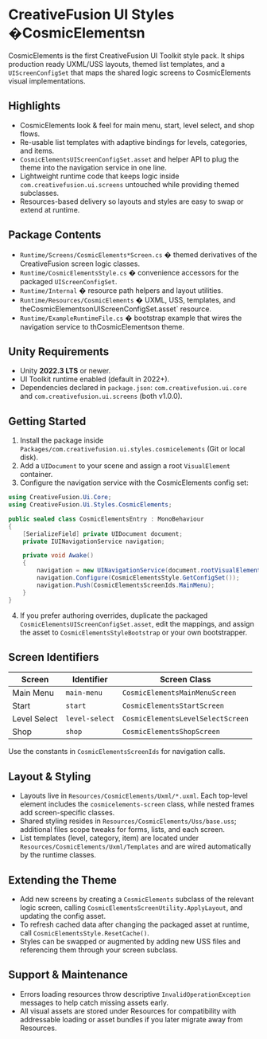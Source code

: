 # CreativeFusion UI Styles �CosmicElementsn

CosmicElements is the first CreativeFusion UI Toolkit style pack. It ships production ready UXML/USS layouts, themed list templates, and a `UIScreenConfigSet` that maps the shared logic screens to CosmicElements visual implementations.

## Highlights
- CosmicElements look & feel for main menu, start, level select, and shop flows.
- Re-usable list templates with adaptive bindings for levels, categories, and items.
- `CosmicElementsUIScreenConfigSet.asset` and helper API to plug the theme into the navigation service in one line.
- Lightweight runtime code that keeps logic inside `com.creativefusion.ui.screens` untouched while providing themed subclasses.
- Resources-based delivery so layouts and styles are easy to swap or extend at runtime.

## Package Contents
- `Runtime/Screens/CosmicElements*Screen.cs` � themed derivatives of the CreativeFusion screen logic classes.
- `Runtime/CosmicElementsStyle.cs` � convenience accessors for the packaged `UIScreenConfigSet`.
- `Runtime/Internal` � resource path helpers and layout utilities.
- `Runtime/Resources/CosmicElements` � UXML, USS, templates, and theCosmicElementsonUIScreenConfigSet.asset` resource.
- `Runtime/ExampleRuntimeFile.cs` � bootstrap example that wires the navigation service to thCosmicElementson theme.

## Unity Requirements
- Unity **2022.3 LTS** or newer.
- UI Toolkit runtime enabled (default in 2022+).
- Dependencies declared in `package.json`: `com.creativefusion.ui.core` and `com.creativefusion.ui.screens` (both v1.0.0).

## Getting Started
1. Install the package inside `Packages/com.creativefusion.ui.styles.cosmicelements` (Git or local disk).
2. Add a `UIDocument` to your scene and assign a root `VisualElement` container.
3. Configure the navigation service with the CosmicElements config set:

```csharp
using CreativeFusion.Ui.Core;
using CreativeFusion.Ui.Styles.CosmicElements;

public sealed class CosmicElementsEntry : MonoBehaviour
{
    [SerializeField] private UIDocument document;
    private IUINavigationService navigation;

    private void Awake()
    {
        navigation = new UINavigationService(document.rootVisualElement);
        navigation.Configure(CosmicElementsStyle.GetConfigSet());
        navigation.Push(CosmicElementsScreenIds.MainMenu);
    }
}
```

4. If you prefer authoring overrides, duplicate the packaged `CosmicElementsUIScreenConfigSet.asset`, edit the mappings, and assign the asset to `CosmicElementsStyleBootstrap` or your own bootstrapper.

## Screen Identifiers
| Screen | Identifier | Screen Class |
| --- | --- | --- |
| Main Menu | `main-menu` | `CosmicElementsMainMenuScreen` |
| Start | `start` | `CosmicElementsStartScreen` |
| Level Select | `level-select` | `CosmicElementsLevelSelectScreen` |
| Shop | `shop` | `CosmicElementsShopScreen` |

Use the constants in `CosmicElementsScreenIds` for navigation calls.

## Layout & Styling
- Layouts live in `Resources/CosmicElements/Uxml/*.uxml`. Each top-level element includes the `cosmicelements-screen` class, while nested frames add screen-specific classes.
- Shared styling resides in `Resources/CosmicElements/Uss/base.uss`; additional files scope tweaks for forms, lists, and each screen.
- List templates (level, category, item) are located under `Resources/CosmicElements/Uxml/Templates` and are wired automatically by the runtime classes.

## Extending the Theme
- Add new screens by creating a `CosmicElements` subclass of the relevant logic screen, calling `CosmicElementsScreenUtility.ApplyLayout`, and updating the config asset.
- To refresh cached data after changing the packaged asset at runtime, call `CosmicElementsStyle.ResetCache()`.
- Styles can be swapped or augmented by adding new USS files and referencing them through your screen subclass.

## Support & Maintenance
- Errors loading resources throw descriptive `InvalidOperationException` messages to help catch missing assets early.
- All visual assets are stored under Resources for compatibility with addressable loading or asset bundles if you later migrate away from Resources.
